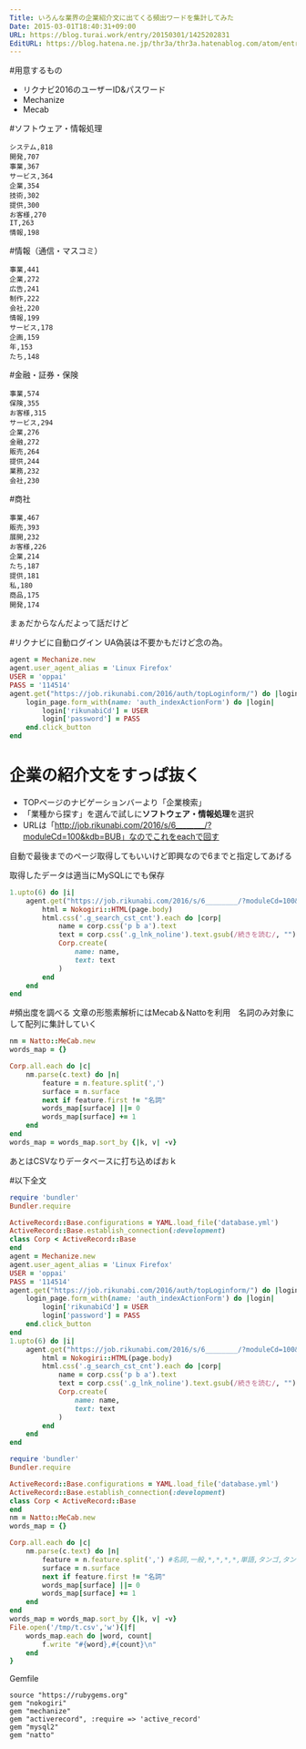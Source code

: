 ```yaml
---
Title: いろんな業界の企業紹介文に出てくる頻出ワードを集計してみた
Date: 2015-03-01T18:40:31+09:00
URL: https://blog.turai.work/entry/20150301/1425202831
EditURL: https://blog.hatena.ne.jp/thr3a/thr3a.hatenablog.com/atom/entry/8454420450086155904
---
```


#用意するもの

- リクナビ2016のユーザーID&パスワード
- Mechanize
- Mecab

#ソフトウェア・情報処理
```
システム,818
開発,707
事業,367
サービス,364
企業,354
技術,302
提供,300
お客様,270
IT,263
情報,198
```

#情報（通信・マスコミ）
```
事業,441
企業,272
広告,241
制作,222
会社,220
情報,199
サービス,178
企画,159
年,153
たち,148
```

#金融・証券・保険
```
事業,574
保険,355
お客様,315
サービス,294
企業,276
金融,272
販売,264
提供,244
業務,232
会社,230
```

#商社 
```
事業,467
販売,393
展開,232
お客様,226
企業,214
たち,187
提供,181
私,180
商品,175
開発,174
```
まぁだからなんだよって話だけど

#リクナビに自動ログイン
UA偽装は不要かもだけど念の為。
```ruby
agent = Mechanize.new
agent.user_agent_alias = 'Linux Firefox'
USER = 'oppai'
PASS = '114514'
agent.get("https://job.rikunabi.com/2016/auth/topLoginform/") do |login_page|
	login_page.form_with(name: 'auth_indexActionForm') do |login|
		login['rikunabiCd'] = USER
		login['password'] = PASS
	end.click_button
end
```
# 企業の紹介文をすっぱ抜く

- TOPページのナビゲーションバーより「企業検索」
- 「業種から探す」を選んで試しに**ソフトウェア・情報処理**を選択
- URLは「http://job.rikunabi.com/2016/s/6________/?moduleCd=100&kdb=BUB」なのでこれをeachで回す

自動で最後までのページ取得してもいいけど即興なので6までと指定してあげる

取得したデータは適当にMySQLにでも保存
```ruby
1.upto(6) do |i|
	agent.get("https://job.rikunabi.com/2016/s/6________/?moduleCd=100&kdb=BB&pn=#{i}") do |page|
		html = Nokogiri::HTML(page.body)
		html.css('.g_search_cst_cnt').each do |corp|
			name = corp.css('p b a').text
			text = corp.css('.g_lnk_noline').text.gsub(/続きを読む/, "")
			Corp.create(
				name: name,
				text: text
			)
		end
	end
end
```

#頻出度を調べる
文章の形態素解析にはMecab＆Nattoを利用　名詞のみ対象にして配列に集計していく
```ruby
nm = Natto::MeCab.new
words_map = {}

Corp.all.each do |c|
	nm.parse(c.text) do |n|
		feature = n.feature.split(',')
		surface = n.surface
		next if feature.first != "名詞"
		words_map[surface] ||= 0
		words_map[surface] += 1
	end
end
words_map = words_map.sort_by {|k, v| -v}
```
あとはCSVなりデータベースに打ち込めばおｋ

#以下全文
```ruby
require 'bundler'
Bundler.require

ActiveRecord::Base.configurations = YAML.load_file('database.yml')
ActiveRecord::Base.establish_connection(:development)
class Corp < ActiveRecord::Base
end
agent = Mechanize.new
agent.user_agent_alias = 'Linux Firefox'
USER = 'oppai'
PASS = '114514'
agent.get("https://job.rikunabi.com/2016/auth/topLoginform/") do |login_page|
	login_page.form_with(name: 'auth_indexActionForm') do |login|
		login['rikunabiCd'] = USER
		login['password'] = PASS
	end.click_button
end
1.upto(6) do |i|
	agent.get("https://job.rikunabi.com/2016/s/6________/?moduleCd=100&kdb=BB&pn=#{i}") do |page|
		html = Nokogiri::HTML(page.body)
		html.css('.g_search_cst_cnt').each do |corp|
			name = corp.css('p b a').text
			text = corp.css('.g_lnk_noline').text.gsub(/続きを読む/, "")
			Corp.create(
				name: name,
				text: text
			)
		end
	end
end
```
```ruby
require 'bundler'
Bundler.require

ActiveRecord::Base.configurations = YAML.load_file('database.yml')
ActiveRecord::Base.establish_connection(:development)
class Corp < ActiveRecord::Base
end
nm = Natto::MeCab.new
words_map = {}

Corp.all.each do |c|
	nm.parse(c.text) do |n|
		feature = n.feature.split(',') #名詞,一般,*,*,*,*,単語,タンゴ,タンゴ
		surface = n.surface
		next if feature.first != "名詞"
		words_map[surface] ||= 0
		words_map[surface] += 1
	end
end
words_map = words_map.sort_by {|k, v| -v}
File.open('/tmp/t.csv','w'){|f|
	words_map.each do |word, count|
		f.write "#{word},#{count}\n"
	end
}
```
Gemfile
```
source "https://rubygems.org"
gem "nokogiri"
gem "mechanize"
gem "activerecord", :require => 'active_record'
gem "mysql2"
gem "natto"
```
